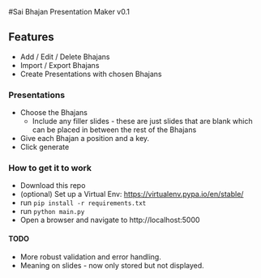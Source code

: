 #Sai Bhajan Presentation Maker v0.1

## Features
* Add / Edit / Delete Bhajans
* Import / Export Bhajans
* Create Presentations with chosen Bhajans

### Presentations
* Choose the Bhajans
    * Include any filler slides - these are just slides that are blank which can be placed in between the rest of the Bhajans
* Give each Bhajan a position and a key.
* Click generate

### How to get it to work
* Download this repo
* (optional) Set up a Virtual Env: https://virtualenv.pypa.io/en/stable/
* run ``` pip install -r requirements.txt ```
* run ``` python main.py ```
* Open a browser and navigate to http://localhost:5000

#### TODO
* More robust validation and error handling.
* Meaning on slides - now only stored but not displayed.